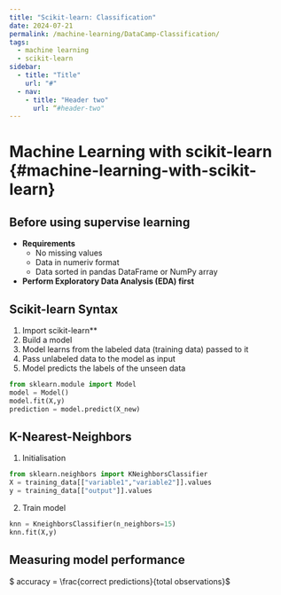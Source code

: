```yaml
---
title: "Scikit-learn: Classification"
date: 2024-07-21
permalink: /machine-learning/DataCamp-Classification/
tags:
  - machine learning
  - scikit-learn
sidebar:
  - title: "Title"
    url: "#"
  - nav:
    - title: "Header two"
      url: “#header-two"
---
```


# Machine Learning with scikit-learn {#machine-learning-with-scikit-learn}

## Before using supervise learning
- **Requirements**
  - No missing values
  - Data in numeriv format
  - Data sorted in pandas DataFrame or NumPy array
- **Perform Exploratory Data Analysis (EDA) first**

## Scikit-learn Syntax

1. Import scikit-learn**
2. Build a model
3. Model learns from the labeled data (training data) passed to it
4. Pass unlabeled data to the model as input
5. Model predicts the labels of the unseen data

```python
from sklearn.module import Model
model = Model()
model.fit(X,y)
prediction = model.predict(X_new)
```

## K-Nearest-Neighbors
1. Initialisation
```python
from sklearn.neighbors import KNeighborsClassifier
X = training_data[["variable1","variable2"]].values
y = training_data[["output"]].values
```
2. Train model
```python
knn = KneighborsClassifier(n_neighbors=15)
knn.fit(X,y)
```
## Measuring model performance
$ accuracy = \frac{correct predictions}{total observations}$


